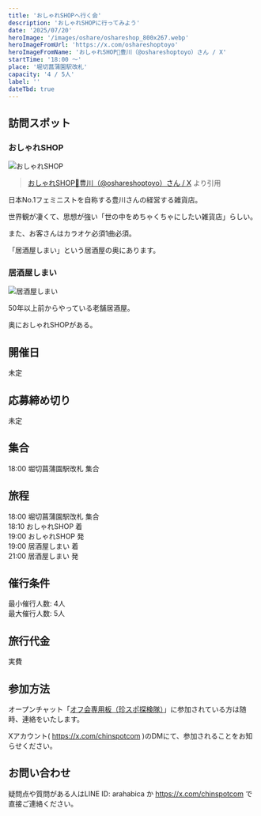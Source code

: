 ```yaml
---
title: 'おしゃれSHOPへ行く会'
description: 'おしゃれSHOPに行ってみよう'
date: '2025/07/20'
heroImage: '/images/oshare/oshareshop_800x267.webp'
heroImageFromUrl: 'https://x.com/oshareshoptoyo'
heroImageFromName: 'おしゃれSHOP🍎豊川（@oshareshoptoyo）さん / X'
startTime: '18:00 〜'
place: '堀切菖蒲園駅改札'
capacity: '4 / 5人'
label: ''
dateTbd: true
---
```


## 訪問スポット

### おしゃれSHOP

![おしゃれSHOP](/images/oshare/oshareshop_800x267.webp)

> [おしゃれSHOP🍎豊川（@oshareshoptoyo）さん / X](https://x.com/oshareshoptoyo) より引用

日本No.1フェミニストを自称する豊川さんの経営する雑貨店。

世界観が凄くて、思想が強い「世の中をめちゃくちゃにしたい雑貨店」らしい。

また、お客さんはカラオケ必須1曲必須。

「居酒屋しまい」という居酒屋の奥にあります。

### 居酒屋しまい

![居酒屋しまい](/images/oshare/shimai.webp)

50年以上前からやっている老舗居酒屋。

奥におしゃれSHOPがある。



## 開催日

未定

## 応募締め切り

未定

## 集合

18:00 堀切菖蒲園駅改札 集合

## 旅程
18:00 堀切菖蒲園駅改札 集合  
18:10 おしゃれSHOP 着  
19:00 おしゃれSHOP 発  
19:00 居酒屋しまい 着  
21:00 居酒屋しまい 発


## 催行条件

最小催行人数: 4人  
最大催行人数: 5人

## 旅行代金

実費

## 参加方法

オープンチャット「[オフ会専用板（珍スポ探検隊）](https://line.me/ti/g2/PZfs6bwr4EejequqSQYxW5Xc3zFotxYJqI3S0w)」に参加されている方は随時、連絡をいたします。


Xアカウント( https://x.com/chinspotcom )のDMにて、参加されることをお知らせください。

## お問い合わせ

疑問点や質問がある人はLINE ID: arahabica か https://x.com/chinspotcom で直接ご連絡ください。
